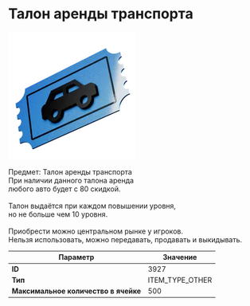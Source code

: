 # Талон аренды транспорта

![Item Image](../img/3927.webp?raw=true)

Предмет: Талон аренды транспорта<br>При наличии данного талона аренда<br>любого авто будет с 80 скидкой.<br><br>Талон выдаётся при каждом повышении уровня,<br>но не больше чем 10 уровня.<br><br>Приобрести можно центральном рынке у игроков.<br>Нельзя использовать, можно передавать, продавать и выкидывать.


| Параметр | Значение |
|----------|----------|
| **ID** | 3927 |
| **Тип** | ITEM_TYPE_OTHER |
| **Максимальное количество в ячейке** | 500 |

